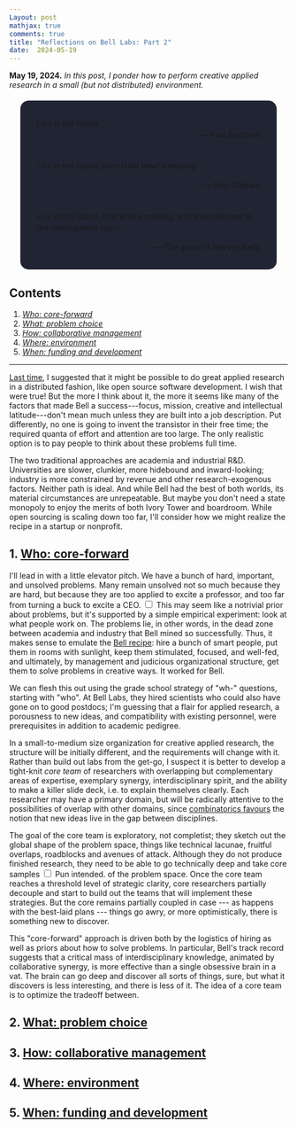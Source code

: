 ```yaml
---
Layout: post
mathjax: true
comments: true
title: "Reflections on Bell Labs: Part 2"
date:  2024-05-19
---
```


**May 19, 2024.** *In this post, I ponder how to perform creative
  applied research in a small (but not distributed) environment.*

<div style="background-color: #212433 ; padding: 30px; margin: 20px; border: 0px solid
grey; line-height:1.5; border-radius: 15px">
Live in the future.
<br>

<div style="text-align: right">— Paul Buchheit</div>
<br>

Live in the future, then build what's missing.
<br>

<div style="text-align: right">— Paul Graham</div>
<br>

Live in the future, find what's missing, and leave the rest to
the development team.
<br>

<div style="text-align: right">— The ghost of Mervyn Kelly</div>
</div>

## Contents <a id="toc" name="toc"></a>

1. <a href="#sec-1"><i>Who: core-forward</i></a>
2. <a href="#sec-2"><i>What: problem choice</i></a>
3. <a href="#sec-3"><i>How: collaborative management</i></a>
4. <a href="#sec-4"><i>Where: environment</i></a>
4. <a href="#sec-4"><i>When: funding and development</i></a>

---

<a href="https://heptar.ch/rbl1/">Last time</a>, I suggested that it might be possible to do great applied research in a
distributed fashion, like open source software development. I wish
that were true!
But the more I think about it, the more it seems like many of the factors that made Bell a success---focus, mission,
creative and intellectual latitude---don't mean much unless they are
built into a job description.
Put differently, no one is going to invent the transistor in their
free time; the required quanta of effort and attention are too large.
The only realistic option is to pay people to think about
these problems full time.

The two traditional approaches are academia and industrial
R&D. Universities are slower, clunkier, more hidebound and inward-looking; industry
is more constrained by revenue and other research-exogenous factors.
Neither path is ideal.
And while Bell had the best of both worlds, its material circumstances are
unrepeatable.
But maybe you don't need a state monopoly to enjoy
the merits of both Ivory Tower and boardroom.
While open sourcing is scaling down too far, I'll consider
how we might realize the recipe in a startup or nonprofit.

## 1. <a href="#toc">Who: core-forward</a><a id="sec-1" name="sec-1"></a>

I'll lead in with a little elevator pitch. We have a bunch of hard, important, and unsolved
problems. Many remain unsolved not so much because they are hard, but
because they are too applied to excite a professor, and too far from turning a buck to
excite a CEO.<label for="sn-1"
       class="margin-toggle sidenote-number">
</label>
<input type="checkbox"
       id="sn-1"
       class="margin-toggle"/>
	   <span class="sidenote">
   This may seem like a notrivial prior about problems, but it's
   supported by a simple empirical experiment: look at what people
   work on.
	   </span> The problems lie, in other words, in the dead zone between academia and industry that Bell mined so successfully.
Thus, it makes sense to emulate the <a
href="https://heptar.ch/rbl1/#sec-1-5">Bell recipe</a>:
hire a bunch of smart people, put them in rooms with sunlight, keep
them stimulated, focused, and well-fed, and ultimately, by management
and judicious organizational structure, get them to solve problems in creative ways.
It worked for Bell.

We can flesh this out using the grade school strategy of "wh-" questions,
starting with "who". At Bell Labs, they hired scientists who could also
have gone on to good postdocs; I'm guessing that a flair for applied
research, a porousness to new ideas, and compatibility with existing
personnel, were prerequisites in addition to academic pedigree.

In a small-to-medium size organization for creative applied research,
the structure will be initially different, and the requirements will
change with it. Rather
than build out labs from the get-go, I suspect it is better to
develop a tight-knit *core team* of researchers with overlapping but
complementary areas of expertise, exemplary synergy, interdisciplinary
spirit, and the ability to make a killer
slide deck, i.e. to explain themselves clearly.
Each researcher may have a primary domain, but will be
radically attentive to the possibilities of overlap with other
domains, since <a href="https://heptar.ch/rbl1/#sec-1-4">combinatorics
favours</a> the notion that new ideas live in the gap between
disciplines.

The goal of the core team is exploratory, not completist;
they sketch out the global shape of the problem space, things like technical
lacunae, fruitful overlaps, roadblocks and avenues of attack. Although
they do not produce finished research, they need to be able to go
technically deep and take core samples<label for="sn-1"
       class="margin-toggle sidenote-number">
</label>
<input type="checkbox"
       id="sn-1"
       class="margin-toggle"/>
	   <span class="sidenote">
  Pun intended.
	   </span> of the problem space. Once the
core team reaches a threshold level of strategic clarity, core
researchers partially decouple and start to build out the teams that will implement these
strategies. But the core remains partially coupled in case --- as
happens with the best-laid plans --- things go awry, or more
optimistically, there is something new to discover.

This "core-forward" approach is driven both by the logistics of hiring
as well as priors about how to solve problems. In particular, Bell's track record suggests that a
critical mass of interdisciplinary knowledge, animated by
collaborative synergy, is more effective than a single obsessive brain
in a vat. The brain can go deep and discover all sorts of things,
sure, but what it discovers is less interesting, and there is less of
it. The idea of a core team is to optimize the tradeoff between.

## 2. <a href="#toc">What: problem choice</a><a id="sec-2" name="sec-2"></a>

## 3. <a href="#toc">How: collaborative management</a><a id="sec-3" name="sec-3"></a>

## 4. <a href="#toc">Where: environment</a><a id="sec-4" name="sec-4"></a>

## 5. <a href="#toc">When: funding and development</a><a id="sec-5" name="sec-5"></a>
